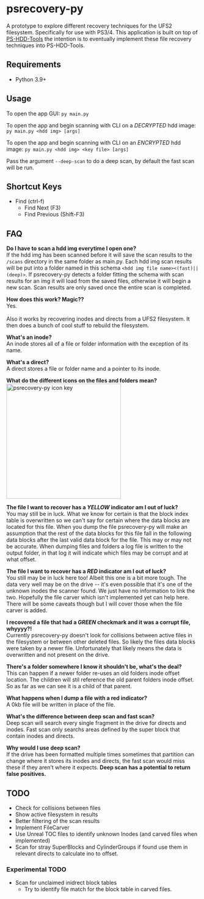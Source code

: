 # psrecovery-py
A prototype to explore different recovery techniques for the UFS2 filesystem. Specifically for use with PS3/4. This application is built on top of [PS-HDD-Tools](https://github.com/aerosoul94/PS-HDD-Tools) the intention is to eventually implement these file recovery techniques into PS-HDD-Tools.

## Requirements

- Python 3.9+

## Usage

To open the app GUI:
`py main.py`

To open the app and begin scanning with CLI on a *DECRYPTED* hdd image:
`py main.py <hdd img> [args]`

To open the app and begin scanning with CLI on an *ENCRYPTED* hdd image:
`py main.py <hdd img> <key file> [args]`

Pass the argument `--deep-scan` to do a deep scan, by default the fast scan will be run.

## Shortcut Keys

- Find (ctrl-f)
  - Find Next (F3)
  - Find Previous (Shift-F3)

## FAQ

__Do I have to scan a hdd img everytime I open one?__
\
If the hdd img has been scanned before it will save the scan results to the `/scans` directory in the same folder as main.py. Each hdd img scan results will be put into a folder named in this schema `<hdd img file name><(fast)||(deep)>`. If psrecovery-py detects a folder fitting the schema with scan results for an img it will load from the saved files, otherwise it will begin a new scan. Scan results are only saved once the entire scan is completed.

__How does this work? Magic??__
\
Yes.
\
\
Also it works by recovering inodes and directs from a UFS2 filesystem. It then does a bunch of cool stuff to rebuild the filesystem.

__What's an inode?__
\
An inode stores all of a file or folder information with the exception of its name.

__What's a direct?__
\
A direct stores a file or folder name and a pointer to its inode.

__What do the different icons on the files and folders mean?__
\
<img src="https://user-images.githubusercontent.com/61374259/139726842-3e2e3fe4-4179-4f3d-bcf9-600d52bbe99e.png"
     alt="psrecovery-py icon key"
     width="300px"/>

__The file I want to recover has a *YELLOW* indicator am I out of luck?__
\
You may still be in luck. What we know for certain is that the block index table is overwritten so we can't say for certain where the data blocks are located for this file. When you dump the file psrecovery-py will make an assumption that the rest of the data blocks for this file fall in the following data blocks after the last valid data block for the file. This may or may not be accurate. When dumping files and folders a log file is written to the output folder, in that log it will indicate which files may be corrupt and at what offset.

__The file I want to recover has a *RED* indicator am I out of luck?__
\
You still may be in luck here too! Albeit this one is a bit more tough. The data very well may be on the drive -- it's even possible that it's one of the unknown inodes the scanner found. We just have no information to link the two. Hopefully the file carver which isn't implemented yet can help here. There will be some caveats though but I will cover those when the file carver is added.

__I recovered a file that had a *GREEN* checkmark and it was a corrupt file, whyyyy?!__
\
Currently psrecovery-py doesn't look for collisions between active files in the filesystem or between other deleted files. So likely the files data blocks were taken by a newer file. Unfortunately that likely means the data is overwritten and not present on the drive.

__There's a folder somewhere I know it shouldn't be, what's the deal?__
\
This can happen if a newer folder re-uses an old folders inode offset location. The children will stil reference the old parent folders inode offset. So as far as we can see it is a child of that parent.

__What happens when I dump a file with a red indicator?__
\
A 0kb file will be written in place of the file.

__What's the difference between deep scan and fast scan?__
\
Deep scan will search every single fragment in the drive for directs and inodes.
Fast scan only searchs areas defined by the super block that contain inodes and directs.

__Why would I use deep scan?__
\
If the drive has been formatted multiple times sometimes that partition can change where it stores its inodes and directs, the fast scan would miss these if they aren't where it expects. __Deep scan has a potential to return false positives.__

## TODO
- Check for collisions between files
- Show active filesystem in results
- Better filtering of the scan results
- Implement FileCarver
- Use Unreal TOC files to identify unknown Inodes (and carved files when implemented)
- Scan for stray SuperBlocks and CylinderGroups if found use them in relevant directs to calculate ino to offset.

### Experimental TODO
- Scan for unclaimed inidrect block tables
  - Try to identify file match for the block table in carved files.
